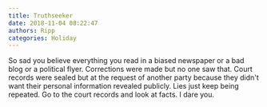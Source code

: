 ```yaml
---
title: Truthseeker
date: 2018-11-04 08:22:47
authors: Ripp
categories: Holiday
---
```


 So sad you believe everything you read in a biased newspaper or a bad blog or a political flyer. Corrections were made but no one saw that. Court records were sealed but at the request of another party because they didn't want their personal information revealed publicly.  Lies just keep being repeated. Go to the court records and look at facts. I dare you.